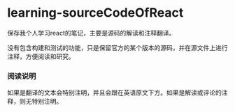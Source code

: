 # learning-sourceCodeOfReact

保存我个人学习react的笔记，主要是源码的解读和注释翻译。  

没有包含构建和测试的功能，只是保留官方的某个版本的源码，并在源文件上进行注释，方便阅读和研究。  

### 阅读说明
如果是翻译的文本会特别注明，并且会跟在英语原文下方。如果是解读或评论的注释，则无特别注明。
